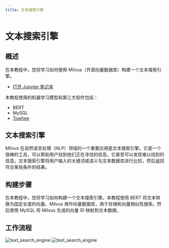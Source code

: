 ```yaml
---
title: 文本搜索引擎
---
```


# 文本搜索引擎

## 概述

在本教程中，您将学习如何使用 Milvus（开源向量数据库）构建一个文本搜索引擎。

- [打开 Jupyter 笔记本](https://github.com/towhee-io/examples/tree/main/nlp/text_search)

本教程使用的机器学习模型和第三方软件包括：
- BERT
- MySQL
- [Towhee](https://towhee.io/)

## 文本搜索引擎

Milvus 在自然语言处理（NLP）领域的一个重要应用是文本搜索引擎。它是一个很棒的工具，可以帮助用户找到他们正在寻找的信息。它甚至可以发现难以找到的信息。文本搜索引擎将用户输入的关键词或语义与文本数据库进行比较，然后返回符合某些条件的结果。

## 构建步骤

在本教程中，您将学习如何构建一个文本搜索引擎。本教程使用 BERT 将文本转换为固定长度的向量。Milvus 用作向量数据库，用于存储和向量相似性搜索。然后使用 MySQL 将 Milvus 生成的向量 ID 映射到文本数据。

## 工作流程

![text_search_engine](/text_search_engine.png "文本搜索引擎的工作流程。")
![text_search_engine](/text_search_engine_demo.png "文本搜索引擎的演示。")